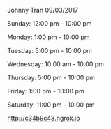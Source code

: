 Johnny Tran
09/03/2017

Sunday: 12:00 pm - 10:00 pm

Monday: 1:00 pm - 10:00 pm

Tuesday: 5:00 pm - 10:00 pm

Wednesday: 10:00 am - 10:00 pm

Thursday: 5:00 pm - 10:00 pm

Friday: 1:00 pm - 10:00 pm

Saturday: 11:00 pm - 10:00 pm

http://c34b9c48.ngrok.io
